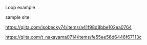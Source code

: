 Loop example

sample site

https://qiita.com/isobecky74/items/a41f98d8bbe102ea0764

https://qiita.com/t_nakayama0714/items/fe55ee56d6446f67113c